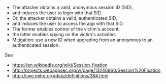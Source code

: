 
* The attacker obtains a valid, anonymous session ID (SID),
* and induces the user to login with that SID.
* Or, the attacker obtains a valid, authenticated SID,
* and induces the user to access the app with that SID.
* The former enables control of the victim's account;
* the latter enables spying on the victim's activities.
* Mitigation: use a new ID when upgrading from an anonymous to an authenticated session.

See 

* https://en.wikipedia.org/wiki/Session_fixation
* http://projects.webappsec.org/w/page/13246960/Session%20Fixation
* http://cwe.mitre.org/data/definitions/384.html

